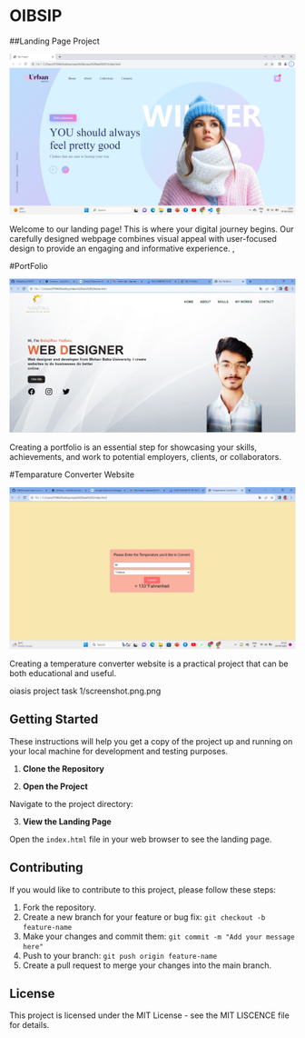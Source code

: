# OIBSIP

##Landing Page Project

![image](https://github.com/YBalajiRao/OIBSIP/blob/main/oiasis%20project%20task%201/screenshot.png.png)



Welcome to our landing page! This is where your digital journey begins. Our carefully designed webpage combines visual appeal with user-focused design to provide an engaging and informative experience. ,

#PortFolio

![image](https://github.com/YBalajiRao/OIBSIP/blob/main/oiasis%20task%202/Screenshot%202023-09-29%20071820.png)

Creating a portfolio is an essential step for showcasing your skills, achievements, and work to potential employers, clients, or collaborators.


#Temparature Converter Website



![image](https://github.com/YBalajiRao/OIBSIP/blob/main/oiasis%20task%203/Screenshot%202023-09-29%20072543.png)

Creating a temperature converter website is a practical project that can be both educational and useful. 



oiasis project task 1/screenshot.png.png

## Getting Started

These instructions will help you get a copy of the project up and running on your local machine for development and testing purposes.

1. **Clone the Repository**


2. **Open the Project**

Navigate to the project directory:


3. **View the Landing Page**

Open the `index.html` file in your web browser to see the landing page.

## Contributing

If you would like to contribute to this project, please follow these steps:

1. Fork the repository.
2. Create a new branch for your feature or bug fix: `git checkout -b feature-name`
3. Make your changes and commit them: `git commit -m "Add your message here"`
4. Push to your branch: `git push origin feature-name`
5. Create a pull request to merge your changes into the main branch.

## License

This project is licensed under the MIT License - see the MIT LISCENCE file for details.


